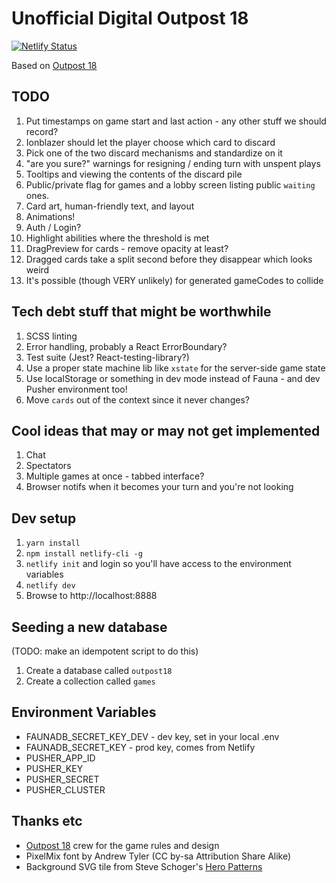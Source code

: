 # Unofficial Digital Outpost 18

[![Netlify Status](https://api.netlify.com/api/v1/badges/7ca17db6-f3f8-492f-ba65-403d810ab3c2/deploy-status)](https://app.netlify.com/sites/outpost18/deploys)

Based on [Outpost 18](http://playoutpost18.com)

## TODO

1. Put timestamps on game start and last action - any other stuff we should record?
1. Ionblazer should let the player choose which card to discard
1. Pick one of the two discard mechanisms and standardize on it
1. "are you sure?" warnings for resigning / ending turn with unspent plays
1. Tooltips and viewing the contents of the discard pile
1. Public/private flag for games and a lobby screen listing public `waiting` ones.
1. Card art, human-friendly text, and layout
1. Animations!
1. Auth / Login?
1. Highlight abilities where the threshold is met
1. DragPreview for cards - remove opacity at least?
1. Dragged cards take a split second before they disappear which looks weird
1. It's possible (though VERY unlikely) for generated gameCodes to collide

## Tech debt stuff that might be worthwhile

1. SCSS linting
1. Error handling, probably a React ErrorBoundary?
1. Test suite (Jest? React-testing-library?)
1. Use a proper state machine lib like `xstate` for the server-side game state
1. Use localStorage or something in dev mode instead of Fauna - and dev Pusher environment too!
1. Move `cards` out of the context since it never changes?

## Cool ideas that may or may not get implemented

1. Chat
1. Spectators
1. Multiple games at once - tabbed interface?
1. Browser notifs when it becomes your turn and you're not looking

## Dev setup

1. `yarn install`
1. `npm install netlify-cli -g`
1. `netlify init` and login so you'll have access to the environment variables
1. `netlify dev`
1. Browse to http://localhost:8888

## Seeding a new database

(TODO: make an idempotent script to do this)

1. Create a database called `outpost18`
1. Create a collection called `games`

## Environment Variables

* FAUNADB_SECRET_KEY_DEV - dev key, set in your local .env
* FAUNADB_SECRET_KEY - prod key, comes from Netlify
* PUSHER_APP_ID
* PUSHER_KEY
* PUSHER_SECRET
* PUSHER_CLUSTER

## Thanks etc

* [Outpost 18](http://playoutpost18.com) crew for the game rules and design
* PixelMix font by Andrew Tyler (CC by-sa Attribution Share Alike)
* Background SVG tile from Steve Schoger's [Hero Patterns](https://www.heropatterns.com/)
